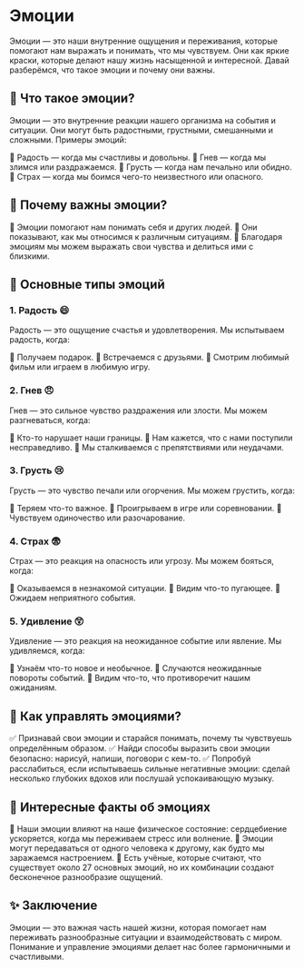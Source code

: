 # Эмоции

Эмоции — это наши внутренние ощущения и переживания, которые помогают нам выражать и понимать, что мы чувствуем. Они как яркие краски, которые делают нашу жизнь насыщенной и интересной. Давай разберёмся, что такое эмоции и почему они важны.

## 🌈 Что такое эмоции?

Эмоции — это внутренние реакции нашего организма на события и ситуации. Они могут быть радостными, грустными, смешанными и сложными. Примеры эмоций:

🔹 Радость — когда мы счастливы и довольны.
🔹 Гнев — когда мы злимся или раздражаемся.
🔹 Грусть — когда нам печально или обидно.
🔹 Страх — когда мы боимся чего-то неизвестного или опасного.

## 🎨 Почему важны эмоции?

🔸 Эмоции помогают нам понимать себя и других людей.
🔸 Они показывают, как мы относимся к различным ситуациям.
🔸 Благодаря эмоциям мы можем выражать свои чувства и делиться ими с близкими.

## 📘 Основные типы эмоций

### **1. Радость** 😄

Радость — это ощущение счастья и удовлетворения. Мы испытываем радость, когда:

🔹 Получаем подарок.
🔹 Встречаемся с друзьями.
🔹 Смотрим любимый фильм или играем в любимую игру.

### **2. Гнев** 😠

Гнев — это сильное чувство раздражения или злости. Мы можем разгневаться, когда:

🔹 Кто-то нарушает наши границы.
🔹 Нам кажется, что с нами поступили несправедливо.
🔹 Мы сталкиваемся с препятствиями или неудачами.

### **3. Грусть** 😢

Грусть — это чувство печали или огорчения. Мы можем грустить, когда:

🔹 Теряем что-то важное.
🔹 Проигрываем в игре или соревновании.
🔹 Чувствуем одиночество или разочарование.

### **4. Страх** 😨

Страх — это реакция на опасность или угрозу. Мы можем бояться, когда:

🔹 Оказываемся в незнакомой ситуации.
🔹 Видим что-то пугающее.
🔹 Ожидаем неприятного события.

### **5. Удивление** 😲

Удивление — это реакция на неожиданное событие или явление. Мы удивляемся, когда:

🔹 Узнаём что-то новое и необычное.
🔹 Случаются неожиданные повороты событий.
🔹 Видим что-то, что противоречит нашим ожиданиям.

## 🌟 Как управлять эмоциями?

✅ Признавай свои эмоции и старайся понимать, почему ты чувствуешь определённым образом.
✅ Найди способы выразить свои эмоции безопасно: нарисуй, напиши, поговори с кем-то.
✅ Попробуй расслабиться, если испытываешь сильные негативные эмоции: сделай несколько глубоких вдохов или послушай успокаивающую музыку.

## 💫 Интересные факты об эмоциях

🔸 Наши эмоции влияют на наше физическое состояние: сердцебиение ускоряется, когда мы переживаем стресс или волнение.
🔸 Эмоции могут передаваться от одного человека к другому, как будто мы заражаемся настроением.
🔸 Есть учёные, которые считают, что существует около 27 основных эмоций, но их комбинации создают бесконечное разнообразие ощущений.

## ✨ Заключение

Эмоции — это важная часть нашей жизни, которая помогает нам переживать разнообразные ситуации и взаимодействовать с миром. Понимание и управление эмоциями делает нас более гармоничными и счастливыми.